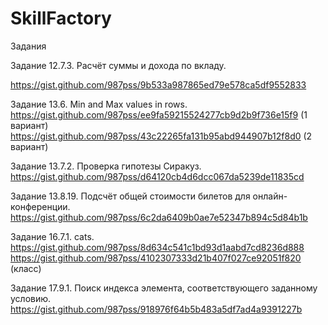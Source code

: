 # SkillFactory
Задания

Задание 12.7.3. Расчёт суммы и дохода по вкладу.

https://gist.github.com/987pss/9b533a987865ed79e578ca5df9552833

Задание 13.6. Min and Max values in rows.
https://gist.github.com/987pss/ee9fa59215524277cb9d2b9f736e15f9 (1 вариант)
https://gist.github.com/987pss/43c22265fa131b95abd944907b12f8d0 (2 вариант)

Задание 13.7.2. Проверка гипотезы Сиракуз.
https://gist.github.com/987pss/d64120cb4d6dcc067da5239de11835cd

Задание 13.8.19. Подсчёт общей стоимости билетов для онлайн-конференции.
https://gist.github.com/987pss/6c2da6409b0ae7e52347b894c5d84b1b

Задание 16.7.1. cats.
https://gist.github.com/987pss/8d634c541c1bd93d1aabd7cd8236d888
https://gist.github.com/987pss/4102307333d21b407f027ce92051f820 (класс)

Задание 17.9.1. Поиск индекса элемента, соответствующего заданному условию.
https://gist.github.com/987pss/918976f64b5b483a5df7ad4a9391227b
